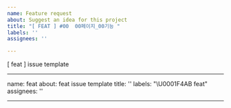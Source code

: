 ```yaml
---
name: Feature request
about: Suggest an idea for this project
title: "[ FEAT ] #00  00페이지_00기능 "
labels: ''
assignees: ''

---
```


[ feat ] issue template

---
name: feat
about: feat issue template
title: ''
labels: "\U0001F4AB feat"
assignees: ''

---
